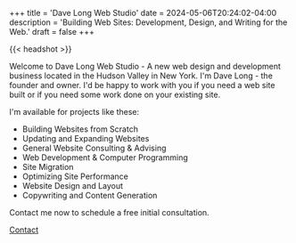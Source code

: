 +++
title = 'Dave Long Web Studio'
date = 2024-05-06T20:24:02-04:00
description = 'Building Web Sites: Development, Design, and Writing for the Web.'
draft = false
+++

{{< headshot >}}

Welcome to Dave Long Web Studio - A new web design and development business
located in the Hudson Valley in New York. I'm Dave Long - the founder and
owner. I'd be happy to work with you if you need a web site built or if you
need some work done on your existing site.

I'm available for projects like these:

  - Building Websites from Scratch
  - Updating and Expanding Websites
  - General Website Consulting & Advising
  - Web Development & Computer Programming
  - Site Migration
  - Optimizing Site Performance
  - Website Design and Layout
  - Copywriting and Content Generation

<p class='txt-center'>Contact me now to schedule a free initial consultation.</p> 

<div>
    <a 
      href="mailto:davelongdev@gmail.com"
      class="btn btn-center"
    >
      Contact
    </a>
</div>
